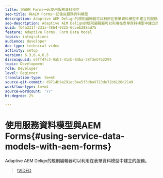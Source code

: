 ```yaml
---
title: 與AEM Forms一起使用服務資料模型
seo-title: 與AEM Forms一起使用服務資料模型
description: Adaptive AEM Delign的規則編輯器可以利用在表單資料模型中建立的服務。
seo-description: Adaptive AEM Delign的規則編輯器可以利用在表單資料模型中建立的服務。
uuid: fb4a331f-231a-4864-9325-6dceb288ad75
feature: Adaptive Forms, Form Data Model
topics: integrations
audience: developer
doc-type: technical video
activity: setup
version: 6.3,6.4,6.5
discoiquuid: e3ff47c3-9ab3-41cb-83ba-38f3eb7b2299
topic: Development
role: Developer
level: Beginner
translation-type: tm+mt
source-git-commit: d9714b9a291ec3ee5f3dba9723de72bb120d2149
workflow-type: tm+mt
source-wordcount: '77'
ht-degree: 2%

---
```



# 使用服務資料模型與AEM Forms{#using-service-data-models-with-aem-forms}

Adaptive AEM Delign的規則編輯器可以利用在表單資料模型中建立的服務。

>[!VIDEO](https://video.tv.adobe.com/v/17739/?quality=9&learn=on)

